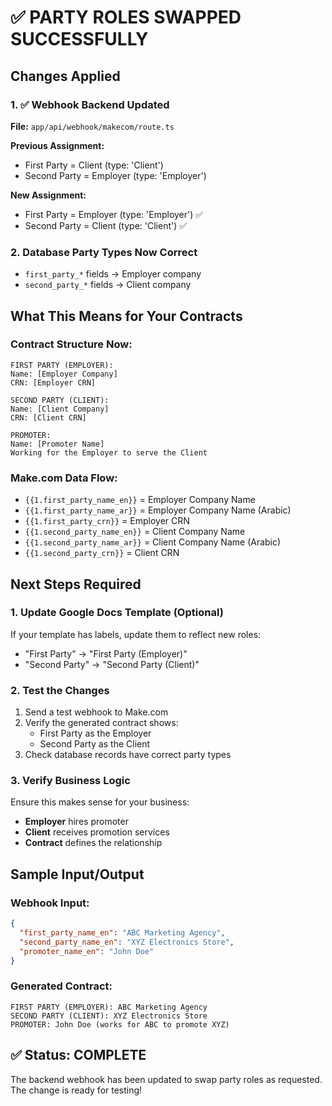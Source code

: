 # ✅ PARTY ROLES SWAPPED SUCCESSFULLY

## Changes Applied

### 1. ✅ Webhook Backend Updated

**File:** `app/api/webhook/makecom/route.ts`

**Previous Assignment:**

- First Party = Client (type: 'Client')
- Second Party = Employer (type: 'Employer')

**New Assignment:**

- First Party = Employer (type: 'Employer') ✅
- Second Party = Client (type: 'Client') ✅

### 2. Database Party Types Now Correct

- `first_party_*` fields → Employer company
- `second_party_*` fields → Client company

## What This Means for Your Contracts

### Contract Structure Now:

```
FIRST PARTY (EMPLOYER):
Name: [Employer Company]
CRN: [Employer CRN]

SECOND PARTY (CLIENT):
Name: [Client Company]
CRN: [Client CRN]

PROMOTER:
Name: [Promoter Name]
Working for the Employer to serve the Client
```

### Make.com Data Flow:

- `{{1.first_party_name_en}}` = Employer Company Name
- `{{1.first_party_name_ar}}` = Employer Company Name (Arabic)
- `{{1.first_party_crn}}` = Employer CRN
- `{{1.second_party_name_en}}` = Client Company Name
- `{{1.second_party_name_ar}}` = Client Company Name (Arabic)
- `{{1.second_party_crn}}` = Client CRN

## Next Steps Required

### 1. Update Google Docs Template (Optional)

If your template has labels, update them to reflect new roles:

- "First Party" → "First Party (Employer)"
- "Second Party" → "Second Party (Client)"

### 2. Test the Changes

1. Send a test webhook to Make.com
2. Verify the generated contract shows:
   - First Party as the Employer
   - Second Party as the Client
3. Check database records have correct party types

### 3. Verify Business Logic

Ensure this makes sense for your business:

- **Employer** hires promoter
- **Client** receives promotion services
- **Contract** defines the relationship

## Sample Input/Output

### Webhook Input:

```json
{
  "first_party_name_en": "ABC Marketing Agency",
  "second_party_name_en": "XYZ Electronics Store",
  "promoter_name_en": "John Doe"
}
```

### Generated Contract:

```
FIRST PARTY (EMPLOYER): ABC Marketing Agency
SECOND PARTY (CLIENT): XYZ Electronics Store
PROMOTER: John Doe (works for ABC to promote XYZ)
```

## ✅ Status: COMPLETE

The backend webhook has been updated to swap party roles as requested. The change is ready for testing!
